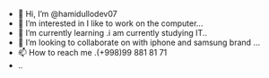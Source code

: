 - 👋 Hi, I’m @hamidullodev07
- 👀 I’m interested in I like to work on the computer...
- 🌱 I’m currently learning .i am currently studying IT..
- 💞️ I’m looking to collaborate on with iphone and samsung brand ...
- 📫 How to reach me .(+998)99 881 81 71
- ..

<!---
hamidullodev07/hamidullodev07 is a ✨ special ✨ repository because its `README.md` (this file) appears on your GitHub profile.
You can click the Preview link to take a look at your changes.
--->
